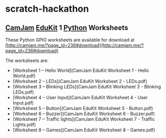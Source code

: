 # scratch-hackathon
## [CamJam](http://camjam.me/) [EduKit](http://camjam.me/edukit) 1 [Python](https://www.python.org/) Worksheets
These Python GPIO worksheets are available for download at [http://camjam.me/?page_id=236#download](http://camjam.me/?page_id=236#download)

The worksheets are:

- [Worksheet 1 – Hello World](CamJam EduKit Worksheet 1 - Hello World.pdf)
- [Worksheet 2 – LEDs](CamJam EduKit Worksheet 2 - LEDs.pdf)
- [Worksheet 3 – Blinking LEDs](CamJam EduKit Worksheet 3 - Blinking LEDs.pdf)
- [Worksheet 4 – User Input](CamJam EduKit Worksheet 4 - User Input.pdf)
- [Worksheet 5 – Button](CamJam EduKit Worksheet 5 - Button.pdf)
- [Worksheet 6 – Buzzer](CamJam EduKit Worksheet 6 - Buzzer.pdf)
- [Worksheet 7 – Traffic lights](CamJam EduKit Worksheet 7 - Traffic Lights.pdf)
- [Worksheet 8 – Games](CamJam EduKit Worksheet 8 - Games.pdf)
